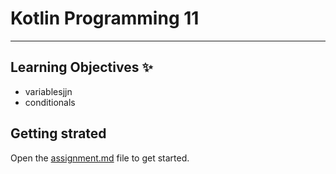 # Kotlin Programming 11
---
## Learning Objectives ✨
- variablesjjn
- conditionals

## Getting strated 
Open the [assignment.md](assignment.md) file to get started.
